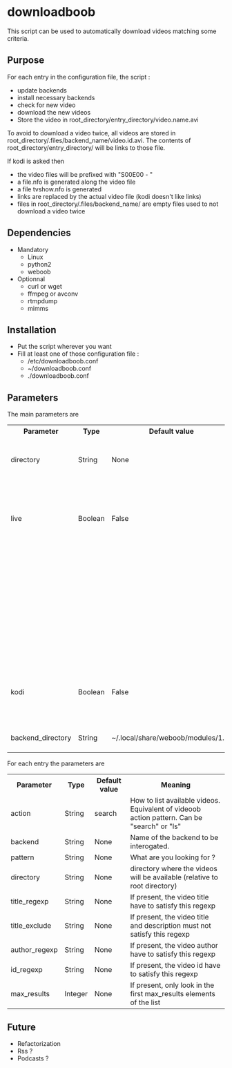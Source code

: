 downloadboob
============

This script can be used to automatically download videos matching some criteria.

Purpose
-------

For each entry in the configuration file, the script :
- update backends
- install necessary backends
- check for new video
- download the new videos
- Store the video in root_directory/entry_directory/video.name.avi

To avoid to download a video twice, all videos are stored in root_directory/.files/backend_name/video.id.avi.
The contents of root_directory/entry_directory/ will be links to those file.

If kodi is asked then 
- the video files will be prefixed with "S00E00 - "
- a file.nfo  is generated along the video file
- a file tvshow.nfo is generated
- links are replaced by the actual video file (kodi doesn't like links)
- files in root_directory/.files/backend_name/ are empty files used to not download a video twice

Dependencies
------------

- Mandatory
    - Linux
    - python2
    - weboob
- Optionnal
    - curl or wget
    - ffmpeg or avconv
    - rtmpdump
    - mimms

Installation
------------

- Put the script wherever you want
- Fill at least one of those configuration file :
   - /etc/downloadboob.conf
   - ~/downloadboob.conf
   - ./downloadboob.conf

Parameters
----------

The main parameters are 
<table>
  <tr>
    <th>Parameter</th><th>Type   </th><th>Default value</th><th>Meaning</th>
  </tr>
  <tr>
    <td>directory</td><td>String </td><td>None         </td><td>Path to the root directory e.g. ~/Podcasts</td>
  </tr>
  <tr>
    <td>live     </td><td>Boolean</td><td>False        </td><td> - If set to True, it will generate m3u files in order to whatch the online content
  </tr>
  <tr>
    <td>         </td><td>       </td><td>             </td><td> - If set to False, it will download the online content and eventually convert the m3u files in video files.</td>
  </tr>
  <tr>
    <td>kodi         </td><td>Boolean</td><td>False        </td><td>Do you want to integrate your library in kodi (formerly XBMC) ?</td>
  </tr>
  <tr>
    <td>backend_directory</td><td>String</td><td>~/.local/share/weboob/modules/1.0/        </td><td>Path to the weboob modules.</td>
  </tr>
</table> 


For each entry the parameters are 
<table>
  <tr>
    <th>Parameter    </th><th>Type   </th><th>Default value</th><th>Meaning</th>
  </tr>
  <tr>
    <td>action       </td><td>String </td><td>search       </td><td>How to list available videos. Equivalent of videoob action pattern. Can be "search" or "ls"</td>
  </tr>
  <tr>
    <td>backend      </td><td>String </td><td>None         </td><td>Name of the backend to be interogated.</td>
  </tr>
  <tr>
    <td>pattern      </td><td>String </td><td>None         </td><td>What are you looking for ?</td>
  </tr>
  <tr>
    <td>directory    </td><td>String </td><td>None         </td><td>directory where the videos will be available (relative to root directory)</td>
  </tr>
  <tr>
    <td>title_regexp </td><td>String </td><td>None         </td><td>If present, the video title have to satisfy this regexp</td>
  </tr>
  <tr>
    <td>title_exclude</td><td>String </td><td>None         </td><td>If present, the video title and description must not satisfy this regexp</td>
  </tr>
  <tr>
    <td>author_regexp</td><td>String </td><td>None         </td><td>If present, the video author have to satisfy this regexp</td>
  </tr>
  <tr>
    <td>id_regexp    </td><td>String </td><td>None         </td><td>If present, the video id have to satisfy this regexp</td>
  </tr>
  <tr>
    <td>max_results  </td><td>Integer</td><td>None         </td><td>If present, only look in the first max_results elements of the list</td>
  </tr>
</table> 

Future
------

- Refactorization
- Rss ?
- Podcasts ?




